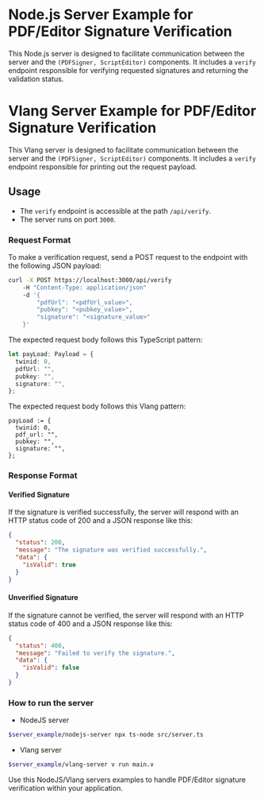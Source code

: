 # Node.js Server Example for PDF/Editor Signature Verification

This Node.js server is designed to facilitate communication between the server and the `(PDFSigner, ScriptEditor)` components. It includes a `verify` endpoint responsible for verifying requested signatures and returning the validation status.

# Vlang Server Example for PDF/Editor Signature Verification

This Vlang server is designed to facilitate communication between the server and the `(PDFSigner, ScriptEditor)` components. It includes a `verify` endpoint responsible for printing out the request payload.

## Usage

- The `verify` endpoint is accessible at the path `/api/verify`.
- The server runs on port `3000`.

### Request Format

To make a verification request, send a POST request to the endpoint with the following JSON payload:

```bash
curl -X POST https://localhost:3000/api/verify
    -H "Content-Type: application/json"
    -d '{
        "pdfUrl": "<pdfUrl_value>",
        "pubkey": "<pubkey_value>",
        "signature": "<signature_value>"
    }'
```

The expected request body follows this TypeScript pattern:

```ts
let payLoad: Payload = {
  twinid: 0,
  pdfUrl: "",
  pubkey: "",
  signature: "",
};
```

The expected request body follows this Vlang pattern:

```vlang
payLoad := {
  twinid: 0,
  pdf_url: "",
  pubkey: "",
  signature: "",
};
```

### Response Format

#### Verified Signature

If the signature is verified successfully, the server will respond with an HTTP status code of 200 and a JSON response like this:

```json
{
  "status": 200,
  "message": "The signature was verified successfully.",
  "data": {
    "isValid": true
  }
}
```

#### Unverified Signature

If the signature cannot be verified, the server will respond with an HTTP status code of 400 and a JSON response like this:

```json
{
  "status": 400,
  "message": "Failed to verify the signature.",
  "data": {
    "isValid": false
  }
}
```

### How to run the server

- NodeJS server

```sh
$server_example/nodejs-server npx ts-node src/server.ts
```

- Vlang server

```sh
$server_example/vlang-server v run main.v
```

Use this NodeJS/Vlang servers examples to handle PDF/Editor signature verification within your application.

